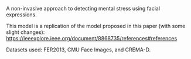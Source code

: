 A non-invasive approach to detecting mental stress using facial expressions. 

This model is a replication of the model proposed in this paper (with some slight changes): https://ieeexplore.ieee.org/document/8868735/references#references

Datasets used: FER2013, CMU Face Images, and CREMA-D.
